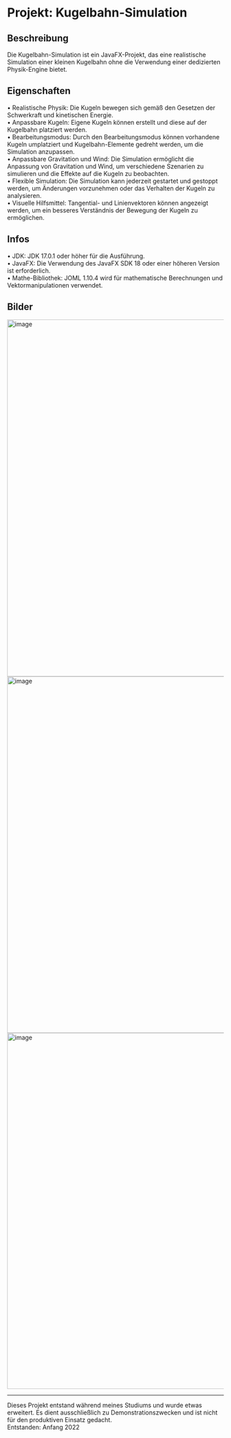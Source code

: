 
# Projekt: Kugelbahn-Simulation

## Beschreibung
Die Kugelbahn-Simulation ist ein JavaFX-Projekt, das eine realistische Simulation einer kleinen Kugelbahn ohne die Verwendung einer dedizierten Physik-Engine bietet. 

## Eigenschaften
•	Realistische Physik: Die Kugeln bewegen sich gemäß den Gesetzen der Schwerkraft und kinetischen Energie.  
•	Anpassbare Kugeln: Eigene Kugeln können erstellt und diese auf der Kugelbahn platziert werden.  
•	Bearbeitungsmodus: Durch den Bearbeitungsmodus können vorhandene Kugeln umplatziert und Kugelbahn-Elemente gedreht werden, um die Simulation anzupassen.  
•	Anpassbare Gravitation und Wind: Die Simulation ermöglicht die Anpassung von Gravitation und Wind, um verschiedene Szenarien zu simulieren und die Effekte auf die Kugeln zu beobachten.  
•	Flexible Simulation: Die Simulation kann jederzeit gestartet und gestoppt werden, um Änderungen vorzunehmen oder das Verhalten der Kugeln zu analysieren.  
•	Visuelle Hilfsmittel: Tangential- und Linienvektoren können angezeigt werden, um ein besseres Verständnis der Bewegung der Kugeln zu ermöglichen.  

## Infos
•	JDK:  JDK 17.0.1 oder höher für die Ausführung.  
•	JavaFX: Die Verwendung des JavaFX SDK 18 oder einer höheren Version ist erforderlich.  
•	Mathe-Bibliothek: JOML 1.10.4 wird für mathematische Berechnungen und Vektormanipulationen verwendet.  

## Bilder

<img width="828" alt="image" src="https://github.com/Snens98/Kugelbahn/assets/116456908/890d4bca-d200-4c6f-abba-1d35d152b516">  

<img width="827" alt="image" src="https://github.com/Snens98/Kugelbahn/assets/116456908/ddac6926-edd1-4fce-a670-84feef96721a">  

<img width="826" alt="image" src="https://github.com/Snens98/Kugelbahn/assets/116456908/e9a366d4-1c8a-4e53-b4fe-7dcfb514f8f7">  


---

Dieses Projekt entstand während meines Studiums und wurde etwas erweitert. Es dient ausschließlich zu Demonstrationszwecken und ist nicht für den produktiven Einsatz gedacht.  
Entstanden: Anfang 2022
